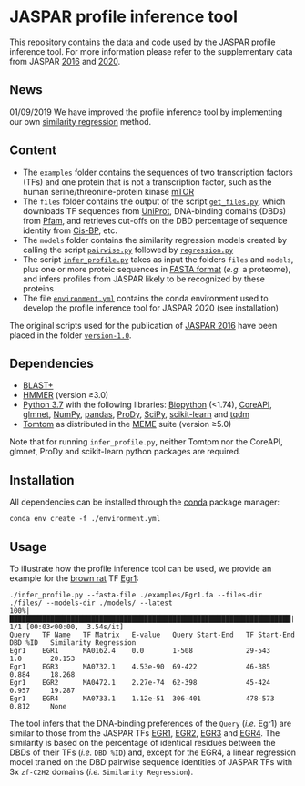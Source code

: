 # JASPAR profile inference tool
This repository contains the data and code used by the JASPAR profile inference tool. For more information please refer to the supplementary data from JASPAR [2016](https://academic.oup.com/nar/article/44/D1/D110/2502663) and [2020](https://academic.oup.com/nar/advance-article/doi/10.1093/nar/gkz1001/5614568).

## News
01/09/2019 We have improved the profile inference tool by implementing our own [similarity regression](https://www.nature.com/articles/s41588-019-0411-1) method.

## Content
* The `examples` folder contains the sequences of two transcription factors (TFs) and one protein that is not a transcription factor, such as the human serine/threonine-protein kinase [mTOR](https://www.uniprot.org/uniprot/P42345)
* The `files` folder contains the output of the script [`get_files.py`](https://github.com/wassermanlab/JASPAR-profile-inference/blob/master/files/get_files.py), which downloads TF sequences from [UniProt](https://www.uniprot.org/), DNA-binding domains (DBDs) from [Pfam](https://pfam.xfam.org/), and retrieves cut-offs on the DBD percentage of sequence identity from [Cis-BP](http://cisbp.ccbr.utoronto.ca/), etc.
* The `models` folder contains the similarity regression models created by calling the script [`pairwise.py`](https://github.com/wassermanlab/JASPAR-profile-inference/blob/master/models/pairwise.py) followed by [`regression.py`](https://github.com/wassermanlab/JASPAR-profile-inference/blob/master/models/regression.py)
* The script [`infer_profile.py`](https://github.com/wassermanlab/JASPAR-profile-inference/blob/master/infer_profile.py) takes as input the folders `files` and `models`, plus one or more proteic sequences in [FASTA format](https://en.wikipedia.org/wiki/FASTA_format) (_e.g._ a proteome), and infers profiles from JASPAR likely to be recognized by these proteins 
* The file [`environment.yml`](https://github.com/wassermanlab/JASPAR-profile-inference/blob/master/environment.yml) contains the conda environment used to develop the profile inference tool for JASPAR 2020 (see installation)

The original scripts used for the publication of [JASPAR 2016](https://doi.org/10.1093/nar/gkv1176) have been placed in the folder [`version-1.0`](https://github.com/wassermanlab/JASPAR-profile-inference/tree/master/version-1.0).

## Dependencies
* [BLAST+](https://blast.ncbi.nlm.nih.gov/Blast.cgi)
* [HMMER](http://hmmer.org/) (version ≥3.0)
* [Python 3.7](https://www.python.org/download/releases/3.7/) with the following libraries: [Biopython](http://biopython.org) (<1.74), [CoreAPI](http://www.coreapi.org), [glmnet](https://github.com/civisanalytics/python-glmnet), [NumPy](https://numpy.org/), [pandas](https://pandas.pydata.org/), [ProDy](http://prody.csb.pitt.edu/), [SciPy](https://www.scipy.org/), [scikit-learn](https://scikit-learn.org/stable/) and [tqdm](https://tqdm.github.io) 
* [Tomtom](http://meme-suite.org/doc/tomtom.html) as distributed in the [MEME](http://meme-suite.org/index.html) suite (version ≥5.0)

Note that for running `infer_profile.py`, neither Tomtom nor the CoreAPI, glmnet, ProDy and scikit-learn python packages are required.

## Installation
All dependencies can be installed through the [conda](https://docs.conda.io/en/latest/) package manager:
```
conda env create -f ./environment.yml
```

## Usage
To illustrate how the profile inference tool can be used, we provide an example for the [brown rat](https://www.ncbi.nlm.nih.gov/Taxonomy/Browser/wwwtax.cgi?mode=Info&id=10116&lvl=3&lin=f&keep=1&srchmode=1&unlock) TF [Egr1](https://www.uniprot.org/uniprot/P08154):
```
./infer_profile.py --fasta-file ./examples/Egr1.fa --files-dir ./files/ --models-dir ./models/ --latest
100%|█████████████████████████████████████████████████████████████████████| 1/1 [00:03<00:00,  3.54s/it]
Query   TF Name   TF Matrix   E-value   Query Start-End   TF Start-End   DBD %ID   Similarity Regression
Egr1    EGR1      MA0162.4    0.0     	1-508       	  29-543    	 1.0       20.153
Egr1    EGR3      MA0732.1    4.53e-90  69-422       	  46-385    	 0.884     18.268
Egr1    EGR2      MA0472.1    2.27e-74  62-398       	  45-424    	 0.957     19.287
Egr1    EGR4      MA0733.1    1.12e-51  306-401      	  478-573    	 0.812     None
```
The tool infers that the DNA-binding preferences of the `Query` (_i.e._ Egr1) are similar to those from the JASPAR TFs [EGR1](http://jaspar.genereg.net/matrix/MA0162.4/), [EGR2](http://jaspar.genereg.net/matrix/MA0472.1/), [EGR3](http://jaspar.genereg.net/matrix/MA0732.1/) and [EGR4](http://jaspar.genereg.net/matrix/MA0733.1/). The similarity is based on the percentage of identical residues between the DBDs of their TFs (_i.e._ `DBD %ID`) and, except for the EGR4, a linear regression model trained on the DBD pairwise sequence identities of JASPAR TFs with 3x `zf-C2H2` domains (_i.e._ `Similarity Regression`).

